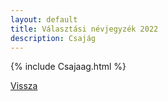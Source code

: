 ```yaml
---
layout: default
title: Választási névjegyzék 2022
description: Csajág
---
```


{% include Csajaag.html %}

[Vissza](./)